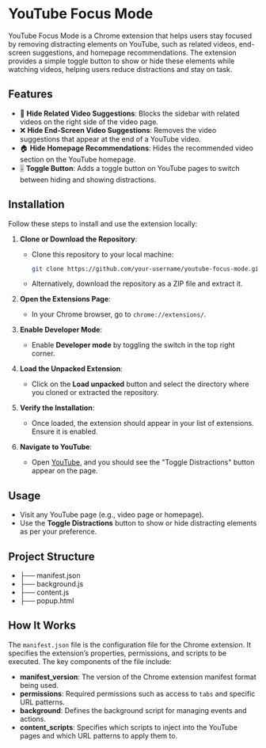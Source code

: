 # YouTube Focus Mode

YouTube Focus Mode is a Chrome extension that helps users stay focused by removing distracting elements on YouTube, such as related videos, end-screen suggestions, and homepage recommendations. The extension provides a simple toggle button to show or hide these elements while watching videos, helping users reduce distractions and stay on task.

## Features

- 🚫 **Hide Related Video Suggestions**: Blocks the sidebar with related videos on the right side of the video page.
- ❌ **Hide End-Screen Video Suggestions**: Removes the video suggestions that appear at the end of a YouTube video.
- 🏠 **Hide Homepage Recommendations**: Hides the recommended video section on the YouTube homepage.
- 🎚️ **Toggle Button**: Adds a toggle button on YouTube pages to switch between hiding and showing distractions.

## Installation

Follow these steps to install and use the extension locally:

1. **Clone or Download the Repository**:
   - Clone this repository to your local machine:
     ```bash
     git clone https://github.com/your-username/youtube-focus-mode.git
     ```
   - Alternatively, download the repository as a ZIP file and extract it.

2. **Open the Extensions Page**:
   - In your Chrome browser, go to `chrome://extensions/`.

3. **Enable Developer Mode**:
   - Enable **Developer mode** by toggling the switch in the top right corner.

4. **Load the Unpacked Extension**:
   - Click on the **Load unpacked** button and select the directory where you cloned or extracted the repository.

5. **Verify the Installation**:
   - Once loaded, the extension should appear in your list of extensions. Ensure it is enabled.

6. **Navigate to YouTube**:
   - Open [YouTube](https://www.youtube.com/), and you should see the "Toggle Distractions" button appear on the page.

## Usage

- Visit any YouTube page (e.g., video page or homepage).
- Use the **Toggle Distractions** button to show or hide distracting elements as per your preference.


## Project Structure
- ├── manifest.json
- ├── background.js
- ├── content.js
- ├── popup.html 

## How It Works

The `manifest.json` file is the configuration file for the Chrome extension. It specifies the extension’s properties, permissions, and scripts to be executed. The key components of the file include:

- **manifest_version**: The version of the Chrome extension manifest format being used.
- **permissions**: Required permissions such as access to `tabs` and specific URL patterns.
- **background**: Defines the background script for managing events and actions.
- **content_scripts**: Specifies which scripts to inject into the YouTube pages and which URL patterns to apply them to.




